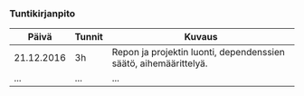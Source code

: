 ### Tuntikirjanpito
Päivä | Tunnit | Kuvaus
--------------- | ----- | ------
21.12.2016 | 3h | Repon ja projektin luonti, dependenssien säätö, aihemäärittelyä.
... | ... | ...
